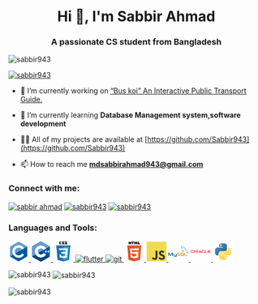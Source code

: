 <h1 align="center">Hi 👋, I'm Sabbir Ahmad</h1>
<h3 align="center">A passionate CS student from Bangladesh</h3>

<p align="left"> <img src="https://komarev.com/ghpvc/?username=sabbir943&label=Profile%20views&color=0e75b6&style=flat" alt="sabbir943" /> </p>

<p align="left"> <a href="https://github.com/ryo-ma/github-profile-trophy"><img src="https://github-profile-trophy.vercel.app/?username=sabbir943" alt="sabbir943" /></a> </p>

- 🔭 I’m currently working on [“Bus koi” An Interactive Public Transport Guide.](https://github.com/Sabbir943/Bus-koi-C-project)

- 🌱 I’m currently learning **Database Management system,software development**

- 👨‍💻 All of my projects are available at [https://github.com/Sabbir943](https://github.com/Sabbir943)

- 📫 How to reach me **mdsabbirahmad943@gmail.com**

<h3 align="left">Connect with me:</h3>
<p align="left">
<a href="https://fb.com/sabbir ahmad" target="blank"><img align="center" src="https://raw.githubusercontent.com/rahuldkjain/github-profile-readme-generator/master/src/images/icons/Social/facebook.svg" alt="sabbir ahmad" height="30" width="40" /></a>
<a href="https://codeforces.com/profile/sabbir943" target="blank"><img align="center" src="https://raw.githubusercontent.com/rahuldkjain/github-profile-readme-generator/master/src/images/icons/Social/codeforces.svg" alt="sabbir943" height="30" width="40" /></a>
<a href="https://www.leetcode.com/sabbir943" target="blank"><img align="center" src="https://raw.githubusercontent.com/rahuldkjain/github-profile-readme-generator/master/src/images/icons/Social/leet-code.svg" alt="sabbir943" height="30" width="40" /></a>
</p>

<h3 align="left">Languages and Tools:</h3>
<p align="left"> <a href="https://www.cprogramming.com/" target="_blank" rel="noreferrer"> <img src="https://raw.githubusercontent.com/devicons/devicon/master/icons/c/c-original.svg" alt="c" width="40" height="40"/> </a> <a href="https://www.w3schools.com/cpp/" target="_blank" rel="noreferrer"> <img src="https://raw.githubusercontent.com/devicons/devicon/master/icons/cplusplus/cplusplus-original.svg" alt="cplusplus" width="40" height="40"/> </a> <a href="https://www.w3schools.com/css/" target="_blank" rel="noreferrer"> <img src="https://raw.githubusercontent.com/devicons/devicon/master/icons/css3/css3-original-wordmark.svg" alt="css3" width="40" height="40"/> </a> <a href="https://flutter.dev" target="_blank" rel="noreferrer"> <img src="https://www.vectorlogo.zone/logos/flutterio/flutterio-icon.svg" alt="flutter" width="40" height="40"/> </a> <a href="https://git-scm.com/" target="_blank" rel="noreferrer"> <img src="https://www.vectorlogo.zone/logos/git-scm/git-scm-icon.svg" alt="git" width="40" height="40"/> </a> <a href="https://www.w3.org/html/" target="_blank" rel="noreferrer"> <img src="https://raw.githubusercontent.com/devicons/devicon/master/icons/html5/html5-original-wordmark.svg" alt="html5" width="40" height="40"/> </a> <a href="https://developer.mozilla.org/en-US/docs/Web/JavaScript" target="_blank" rel="noreferrer"> <img src="https://raw.githubusercontent.com/devicons/devicon/master/icons/javascript/javascript-original.svg" alt="javascript" width="40" height="40"/> </a> <a href="https://www.mysql.com/" target="_blank" rel="noreferrer"> <img src="https://raw.githubusercontent.com/devicons/devicon/master/icons/mysql/mysql-original-wordmark.svg" alt="mysql" width="40" height="40"/> </a> <a href="https://www.oracle.com/" target="_blank" rel="noreferrer"> <img src="https://raw.githubusercontent.com/devicons/devicon/master/icons/oracle/oracle-original.svg" alt="oracle" width="40" height="40"/> </a> <a href="https://www.python.org" target="_blank" rel="noreferrer"> <img src="https://raw.githubusercontent.com/devicons/devicon/master/icons/python/python-original.svg" alt="python" width="40" height="40"/> </a> </p>

<p><img align="left" src="https://github-readme-stats.vercel.app/api/top-langs?username=sabbir943&show_icons=true&locale=en&layout=compact" alt="sabbir943" /></p>

<p>&nbsp;<img align="center" src="https://github-readme-stats.vercel.app/api?username=sabbir943&show_icons=true&locale=en" alt="sabbir943" /></p>

<p><img align="center" src="https://github-readme-streak-stats.herokuapp.com/?user=sabbir943&" alt="sabbir943" /></p>
